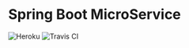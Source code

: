 # Spring Boot MicroService

![Heroku](https://heroku-badge.herokuapp.com/?app=stark-brushlands-69348) ![Travis CI](https://travis-ci.org/gregkonushev/Receiver.svg?branch=master)